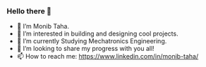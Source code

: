 ### Hello there 👋

* 👋 I’m Monib Taha.
* 👀 I’m interested in building and designing cool projects.
* 🌱 I’m currently Studying Mechatronics Engineering.
* 💞️ I’m looking to share my progress with you all!
* 📫 How to reach me: https://www.linkedin.com/in/monib-taha/
